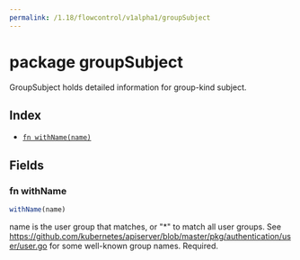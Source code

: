 ```yaml
---
permalink: /1.18/flowcontrol/v1alpha1/groupSubject
---
```


# package groupSubject

GroupSubject holds detailed information for group-kind subject.

## Index

* [`fn withName(name)`](#fn-withname)

## Fields

### fn withName

```ts
withName(name)
```

name is the user group that matches, or "*" to match all user groups. See https://github.com/kubernetes/apiserver/blob/master/pkg/authentication/user/user.go for some well-known group names. Required.